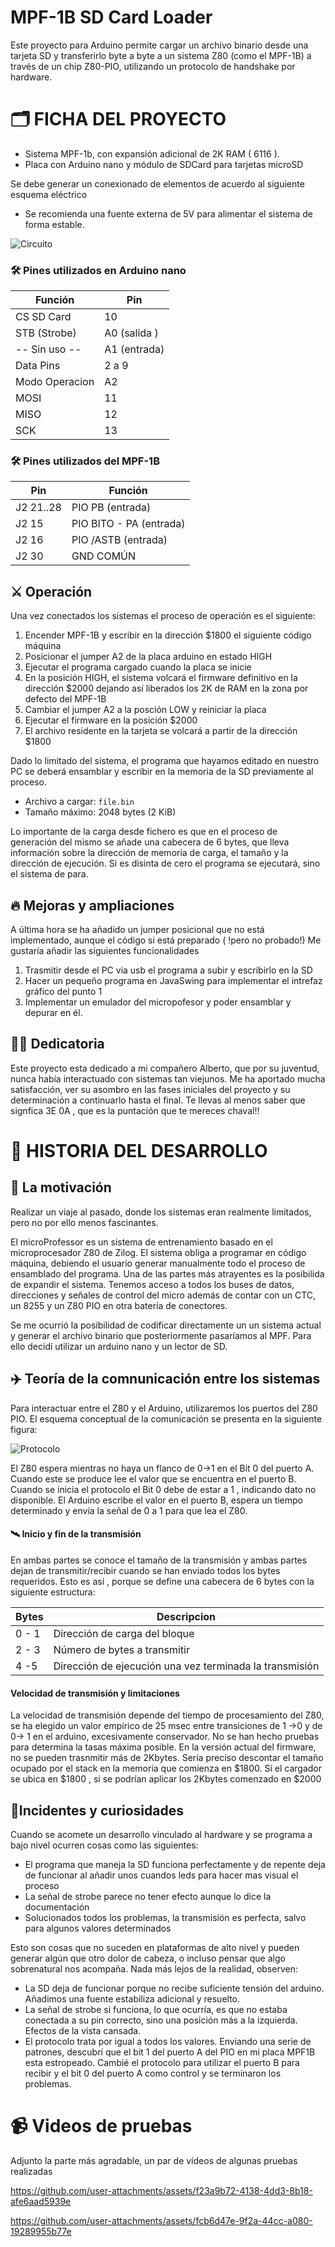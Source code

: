 # MPF-1B SD Card Loader

Este proyecto para Arduino permite cargar un archivo binario desde una tarjeta SD y transferirlo byte a byte a un sistema Z80 (como el MPF-1B) a través de un chip Z80-PIO, utilizando un protocolo de handshake por hardware.
# 🗂️ FICHA DEL PROYECTO

* Sistema MPF-1b, con expansión adicional de 2K RAM ( 6116 ).
* Placa con Arduino nano y módulo de SDCard para tarjetas microSD

Se debe generar un conexionado de elementos de acuerdo al siguiente esquema eléctrico


- Se recomienda una fuente externa de 5V para alimentar el sistema de forma estable.


![Circuito](/CIRCUITO.png)


### 🛠️ Pines utilizados en Arduino nano

| Función        | Pin         |
|----------------|-------------|
| CS SD Card     | 10          |
| STB (Strobe)   | A0 (salida )|
| -- Sin uso --  | A1 (entrada)|
| Data Pins      | 2 a 9       |
| Modo Operacion | A2          |
| MOSI           | 11          |
| MISO           | 12          |
| SCK            | 13          |

### 🛠️ Pines utilizados del MPF-1B

| Pin            | Función                |
|----------------|------------------------|
| J2 21..28      | PIO PB (entrada)       |
| J2 15          | PIO BITO - PA (entrada)|
| J2 16          | PIO /ASTB     (entrada)|
| J2 30          | GND COMÚN              |




## ⚔️ Operación

Una vez conectados los sistemas el proceso de operación es el siguiente:

1. Encender MPF-1B y escribir en la dirección $1800 el siguiente código máquina
2. Posicionar el jumper A2 de la placa arduino en estado HIGH
3. Ejecutar el programa cargado cuando la placa se inicie
4. En la posición HIGH, el sistema volcará el firmware definitivo en la dirección $2000
   dejando así liberados los 2K de RAM en la zona por defecto del MPF-1B
5. Cambiar el jumper A2 a la posción LOW y reiniciar la placa
6. Ejecutar el firmware en la posición $2000
7. El archivo residente en la tarjeta se volcará a partir de la dirección $1800

Dado lo limitado del sistema, el programa que hayamos editado en nuestro PC se deberá
ensamblar y escribir en la memoria de la SD previamente al proceso.
- Archivo a cargar: `file.bin`
- Tamaño máximo: 2048 bytes (2 KiB)

Lo importante de la carga desde fichero es que en el proceso de generación del mismo
se añade una cabecera de 6 bytes, que lleva información sobre la dirección de memoria
de carga, el tamaño y la dirección de ejecución. Si es disinta de cero el programa
se ejecutará, sino el sistema de para.

## 🔥 Mejoras y ampliaciones

A última hora se ha añadido un jumper posicional que no está implementado, aunque
el código si está preparado ( !pero no probado!)
Me gustaría añadir las siguientes funcionalidades

1. Trasmitir desde el PC via usb el programa a subir y escribirlo en la SD
2. Hacer un pequeño programa en JavaSwing para implementar el intrefaz gráfico del punto 1
3. Implementar un emulador del micropofesor y poder ensamblar y depurar en él.

## 🧑‍💻 Dedicatoria

Este proyecto esta dedicado a mi compañero Alberto, que por su juventud, nunca había interactuado
con sistemas tan viejunos. Me ha aportado mucha satisfacción, ver su asombro en las fases iniciales 
del proyecto y su determinación a continuarlo hasta el final.
Te llevas al menos saber que signfica 3E 0A , que es la puntación que te mereces chaval!!



# 📖 HISTORIA DEL DESARROLLO 

## 🎴 La motivación

Realizar un viaje al pasado, donde los sistemas eran realmente limitados, pero no por ello menos fascinantes.

El microProfessor es un sistema de entrenamiento basado en el microprocesador Z80 de Zilog.
El sistema obliga a programar en código máquina, debiendo el usuario generar manualmente todo
el proceso de ensamblado del programa.
Una de las partes más atrayentes es la posibilida de expandir el sistema. Tenemos acceso a todos
los buses de datos, direcciones y señales de control del micro además de contar con un CTC, un 8255 y
un Z80 PIO en otra batería de conectores.

Se me ocurrió la posibilidad de codificar directamente un un sistema actual y generar el archivo binario
que posteriormente pasaríamos al MPF. Para ello decidí utilizar un arduino nano y un lector de SD.

## ✈️ Teoría de la comnunicación entre los sistemas

Para interactuar entre el Z80 y el Arduino, utilizaremos los puertos del Z80 PIO. El esquema conceptual de la comunicación
se presenta en la siguiente figura:

![Protocolo](/PROTOCOLO.png)

El Z80 espera mientras no haya un flanco de 0->1 en el Bit 0 del puerto A. Cuando este se produce lee el valor que 
se encuentra en el puerto B.
Cuando se inicia el protocolo el Bit 0 debe de estar a 1 , indicando dato no disponible.
El Arduino escribe el valor en el puerto B, espera un tiempo determinado y envía la señal de 0 a 1 para que lea el Z80.

#### 🛰️ Inicio y fin de la transmisión

En ambas partes se conoce el tamaño de la transmisión y ambas partes dejan de transmitir/recibir cuando se han enviado
todos los bytes requeridos. Esto es así , porque se define una cabecera de 6  bytes con la siguiente estructura:

| Bytes       | Descripcion         |
|----------------|-------------|
|0 - 1      |Dirección de carga del bloque|
|2 - 3      |Número de bytes a transmitir|
|4 -5       |Dirección de ejecución una vez terminada la transmisión|

#### Velocidad de transmisión y limitaciones

La velocidad de transmisión depende del tiempo de procesamiento del Z80, se ha elegido un valor empírico de 25 msec
entre transiciones de 1 ->0 y de 0-> 1 en el arduino, excesivamente conservador. No se han hecho pruebas para determina la tasas máxima posible.
En la versión actual del firmware, no se pueden trasnmitir más de 2Kbytes. Sería preciso descontar el tamaño ocupado por
el stack en la memoria que comienza en $1800. Si el cargador se ubica en $1800 , si se podrían aplicar los 2Kbytes
comenzado en $2000

## 🐛Incidentes y curiosidades

Cuando se acomete un desarrollo vinculado al hardware y se programa a bajo nivel ocurren cosas como las siguientes:

- El programa que maneja la SD funciona perfectamente y de repente deja de funcionar al añadir unos cuandos leds para hacer mas visual el proceso
- La señal de strobe parece no tener efecto aunque lo dice la documentación
- Solucionados todos los problemas, la transmisión es perfecta, salvo para algunos valores determinados

Esto son cosas que no suceden en plataformas de alto nivel y pueden generar algún que otro dolor de cabeza, o incluso pensar que algo sobrenatural nos acompaña.
Nada más lejos de la realidad, observen:

- La SD deja de funcionar porque no recibe suficiente tensión del arduino. Añadimos una fuente estabiliza adicional y resuelto.
- La señal de strobe si funciona, lo que ocurría, es que no estaba conectada a su pin correcto, sino una posición más a la izquierda. Efectos de la vista cansada.
- El protocolo trata por igual a todos los valores. Enviando una serie de patrones, descubrí que el bit 1 del puerto A del PIO en mi placa MPF1B esta estropeado.
  Cambié el protocolo para utilizar el puerto B para recibir y el bit 0 del puerto A como control y se terminaron los problemas.

# 📹 Videos de pruebas

Adjunto la parte más agradable, un par de vídeos de algunas pruebas realizadas

https://github.com/user-attachments/assets/f23a9b72-4138-4dd3-8b18-afe6aad5939e

https://github.com/user-attachments/assets/fcb6d47e-9f2a-44cc-a080-19289955b77e






